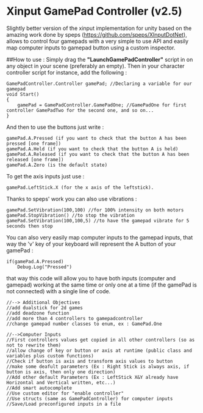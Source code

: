 # Xinput GamePad Controller (v2.5)

Slightly better version of the xinput implementation for unity based on the amazing work done by speps (https://github.com/speps/XInputDotNet), allows to control four gamepads with a very simple to use API and easily map computer inputs to gamepad button using a custom inspector.

##How to use :
Simply drag the **"LaunchGamePadController"** script in on any object in your scene (preferably an empty). Then in your character controller script for instance, add the following :
```
GamePadController.Controller gamePad; //Declaring a variable for our gamepad
void Start()
{
    gamePad = GamePadController.GamePadOne; //GamePadOne for first controller GamePadTwo for the second one, and so on...
}
```
And then to use the buttons just write :
```
gamePad.A.Pressed (if you want to check that the button A has been pressed [one frame])
gamePad.A.Held (if you want to check that the button A is held)
gamePad.A.Released (if you want to check that the button A has been released [one frame])
gamePad.A.Zero (is the default state)
```
To get the axis inputs just use :
```
gamePad.LeftStick.X (for the x axis of the leftstick).
```
Thanks to speps' work you can also use vibrations :
```
gamePad.SetVibration(100,100) //for 100% intensity on both motors
gamePad.StopVibration() //to stop the vibration
gamePad.SetVibration(100,100,5) //to have the gamepad vibrate for 5 seconds then stop
```
You can also very easily map computer inputs to the gamepad inputs, that way the 'v' key of your keyboard will represent the A button of your gamePad :
```
if(gamePad.A.Pressed)
    Debug.Log("Pressed")
```   
that way this code will allow you to have both inputs (computer and gamepad) working at the same time or only one at a time (if the gamePad is not connected) with a single line of code.

```
//--> Additional Objectives
//add dualstick for 2d games
//add deadzone function
//add more than 4 controllers to gamepadcontroller
//change gamepad number classes to enum, ex : GamePad.One

//-->Computer Inputs
//First controllers values get copied in all other controllers (so as not to rewrite them)
//allow change of key or button or axis at runtime (public class and variables plus custom functions)
//Check if button is axis and transform axis values to button
//make some deafult parameters (Ex : Right Stick is always axis, if button is axis, then only one direction)
//Add other default Parameters (Ex : LeftStick X&Y already have Horizontal and Vertical written, etc...)
//Add smart autocomplete
//Use custom editor for "enable controller"
//Use structs (same as GamePadController) for computer inputs
//Save/Load preconfigured inputs in a file
```
